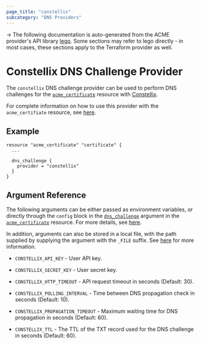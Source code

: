 ```yaml
---
page_title: "constellix"
subcategory: "DNS Providers"
---
```


-> The following documentation is auto-generated from the ACME
provider's API library [lego](https://go-acme.github.io/lego/).  Some
sections may refer to lego directly - in most cases, these sections
apply to the Terraform provider as well.

# Constellix DNS Challenge Provider

The `constellix` DNS challenge provider can be used to perform DNS challenges for
the [`acme_certificate`][resource-acme-certificate] resource with
[Constellix](https://constellix.com).

[resource-acme-certificate]: ../resources/certificate.md

For complete information on how to use this provider with the `acme_certifiate`
resource, see [here][resource-acme-certificate-dns-challenges].

[resource-acme-certificate-dns-challenges]: ../resources/certificate.md#using-dns-challenges

## Example

```hcl
resource "acme_certificate" "certificate" {
  ...

  dns_challenge {
    provider = "constellix"
  }
}
```
## Argument Reference

The following arguments can be either passed as environment variables, or
directly through the `config` block in the
[`dns_challenge`][resource-acme-certificate-dns-challenge-arg] argument in the
[`acme_certificate`][resource-acme-certificate] resource. For more details, see
[here][resource-acme-certificate-dns-challenges].

[resource-acme-certificate-dns-challenge-arg]: ../resources/certificate.md#dns_challenge

In addition, arguments can also be stored in a local file, with the path
supplied by supplying the argument with the `_FILE` suffix. See
[here][acme-certificate-file-arg-example] for more information.

[acme-certificate-file-arg-example]: ../resources/certificate.md#using-variable-files-for-provider-arguments

* `CONSTELLIX_API_KEY` - User API key.
* `CONSTELLIX_SECRET_KEY` - User secret key.

* `CONSTELLIX_HTTP_TIMEOUT` - API request timeout in seconds (Default: 30).
* `CONSTELLIX_POLLING_INTERVAL` - Time between DNS propagation check in seconds (Default: 10).
* `CONSTELLIX_PROPAGATION_TIMEOUT` - Maximum waiting time for DNS propagation in seconds (Default: 60).
* `CONSTELLIX_TTL` - The TTL of the TXT record used for the DNS challenge in seconds (Default: 60).


